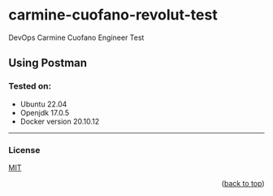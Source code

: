 # carmine-cuofano-revolut-test

DevOps Carmine Cuofano Engineer Test

<a name="readme-top"></a>

## Using Postman


### Tested on:

- Ubuntu 22.04
- Openjdk 17.0.5
- Docker version 20.10.12

---

### License

[MIT](https://choosealicense.com/licenses/mit/)

<p align="right">(<a href="#readme-top">back to top</a>)</p>